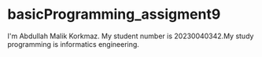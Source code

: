 # basicProgramming_assigment9
I'm Abdullah Malik Korkmaz. My student number is 20230040342.My study programming is informatics engineering.
